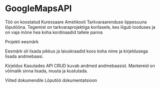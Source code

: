 # GoogleMapsAPI

Töö on koostatud Kuressaare Ametikooli Tarkvaraarenduse õppesuuna lõputööna. Tegemist on tarkvaraprojektiga korilasele, kes liigub looduses ja on vaja mõne hea koha kordinaadid tallele panna

Projekti eesmärk

Eesmärk oli lisada pikkus ja laiuskraadid koos koha nime ja kirjeldusega lisada andmebaasi. 

Kirjeldus
Kasutades API CRUD kuvab andmed andmebaasist. Markereid on võimalik sinna lisada, muuta ja kustutada.

Viited dokumendile
<a herf="https://docs.google.com/document/d/1Sj5g7VGpMlwXJH_P17x1Z3DAzvOmMbnCyi4qRG4Iaf0/edit?usp=sharing">Lõputöö dokumentatsioon</a>
